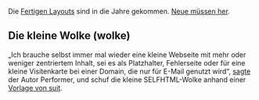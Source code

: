Die [Fertigen Layouts](http://de.selfhtml.org/layouts/index.htm) sind in die Jahre gekommen. [Neue müssen her](http://forum.de.selfhtml.org/archiv/2012/7/t210359/#m1433680).

## Die kleine Wolke (wolke)
„Ich brauche selbst immer mal wieder eine kleine Webseite mit mehr oder weniger zentriertem Inhalt, sei es als Platzhalter, Fehlerseite oder für eine kleine Visitenkarte bei einer Domain, die nur für E-Mail genutzt wird“, [sagte](http://forum.de.selfhtml.org/archiv/2012/7/t210359/#m1433840) der Autor Performer, und schuf die kleine SELFHTML-Wolke anhand einer [Vorlage von suit](http://suit.rebell.at/artikel/horizontal-und-vertikal-zentrieren-mit-xhtml-und-css).
